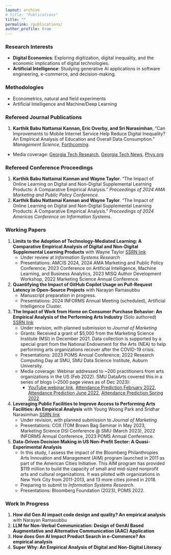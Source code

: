 ```yaml
---
layout: archive
# title: "Publications"
title: ""
permalink: /publications/
author_profile: true
---
```


### Research Interests
- **Digital Economics**: Exploring digitization, digital inequality, and the economic implications of digital technologies.
- **Artificial Intelligence**: Studying generative AI applications in software engineering, e-commerce, and decision-making.

<!-- - Generative AI in software engineering, e-commerce.
- Digitization in education, cultural sectors, and e-commerce. -->


### Methodologies
- Econometrics, natural and field experiments
- Artificial Intelligence and Machine/Deep Learning

### Refereed Journal Publications
1. **Karthik Babu Nattamai Kannan, Eric Overby, and Sri Narasimhan**, “Can Improvements to Mobile Internet Service Help Reduce Digital Inequality? An Empirical Analysis of Education and Overall Data Consumption.” *Management Science*, [Forthcoming](https://doi.org/10.1287/mnsc.2022.03770).  
  - Media coverage: [Georgia Tech Research](https://research.gatech.edu/new-research-shows-improving-mobile-internet-service-can-reduce-digital-inequality), [Georgia Tech News](https://news.gatech.edu/news/2024/06/20/new-research-shows-improving-mobile-internet-service-can-reduce-digital-inequality), [Phys.org](https://phys.org/news/2024-06-mobile-internet-digital-inequality.html)

### Refereed Conference Proceedings
1. **Karthik Babu Nattamai Kannan and Wayne Taylor**. “The Impact of Online Learning on Digital and Non-Digital Supplemental Learning Products: A Comparative Empirical Analysis.” *Proceedings of 2024 AMA Marketing and Public Policy Conference*.
2. **Karthik Babu Nattamai Kannan and Wayne Taylor**. “The Impact of Online Learning on Digital and Non-Digital Supplemental Learning Products: A Comparative Empirical Analysis.” *Proceedings of 2024 Americas Conference on Information Systems*.

### Working Papers
1. **Limits to the Adoption of Technology-Mediated Learning: A Comparative Empirical Analysis of Digital and Non-Digital Supplemental Learning Products** with Wayne Taylor [SSRN link](https://papers.ssrn.com/sol3/papers.cfm?abstract_id=4173547)  
   - Under review at *Information Systems Research*  
   - Presentations: AMCIS 2024, 2024 AMA Marketing and Public Policy Conference; 2023 Conference on Artificial Intelligence, Machine Learning, and Business Analytics, 2023 MISQ Author Development Workshop, 2022 Marketing Science Annual Conference.
2. **Quantifying the Impact of GitHub Copilot Usage on Pull-Request Latency in Open-Source Projects** with Narayan Ramasubbu  
   - Manuscript preparation in progress.  
   - Presentations: 2024 INFORMS Annual Meeting (scheduled), Artificial Intelligence Cluster.
3. **The Impact of Work from Home on Consumer Purchase Behavior: An Empirical Analysis of the Performing Arts Industry** (Solo authored) [SSRN link](https://papers.ssrn.com/sol3/papers.cfm?abstract_id=3970201)
   - Under revision, with planned submission to *Journal of Marketing*  
   - Grants: Received a grant of $5,000 from the Marketing Science Institute (MSI) in December 2021. Data collection is supported by a special grant from the National Endowment for the Arts (NEA) to help performing arts organizations recover after the COVID-19 crisis.  
   - Presentations: 2023 POMS Annual Conference; 2022 Research Computing Day at SMU, SMU Data Science Institute, Auburn University.  
   - Media coverage: Webinar addressed to ~200 practitioners from arts organizations in the US (Feb 2022). SMU DataArts covered this in a series of blogs (~2500 page views as of Dec 2023):
     - [YouTube webinar link](https://www.youtube.com/watch?v=FnO6Kbfn6tw&t=1s), [Attendance Prediction February 2022](https://www.culturaldata.org/pages/attendance-prediction/), [Attendance Prediction June 2022](https://culturaldata.org/pages/attendance-prediction-june2022/), [Attendance Prediction Spring 2022](https://culturaldata.org/pages/attendance-prediction-spring2022/)
4. **Leveraging Public Facilities to Improve Access to Performing Arts Facilities: An Empirical Analysis** with Young Woong Park and Sridhar Narasimhan  [SSRN link](https://papers.ssrn.com/sol3/papers.cfm?abstract_id=4335917)  
   - Under revision, with planned submission to  *Journal of Marketing*  
   - Presentations: COX ITOM Brown Bag Seminar in May 2023, Marketing Science DSI Conference @ SMU (March 2023), 2022 INFORMS Annual Conference, 2023 POMS Annual Conference.
5. **Data-Driven Decision Making in US Non-Profit Sector: A Quasi-Experimental Analysis**  
   - In this study, I assess the impact of the Bloomberg Philanthropies Arts Innovation and Management (AIM) program launched in 2011 as part of the American Cities Initiative. This AIM program has provided $119 million to build the capacity of small and mid-sized nonprofit arts and cultural organizations. It was piloted with organizations in New York City from 2011-2013, and 13 more cities joined in 2018.  
   - Preparing to submit to *Information Systems Research*.  
   - Presentations: Bloomberg Foundation (2023), POMS 2022.

### Work In Progress
1. **How did Gen AI impact code design and quality? An empirical analysis** with Narayan Ramasubbu
2. **LLM for Non-Verbal Communication: Design of GenAI Based Augmentative and Alternative Communication (AAC) Application**
3. **How does Gen AI Impact Product Search in e-Commerce? An empirical analysis**
4. **Super Why: An Empirical Analysis of Digital and Non-Digital Literacy**


<!-- 
{% if site.author.googlescholar %}
  <div class="wordwrap">You can also find my articles on <a href="{{site.author.googlescholar}}">my Google Scholar profile</a>.</div>
{% endif %}

{% include base_path %} -->

<!-- New style rendering if publication categories are defined -->
<!-- {% if site.publication_category %}
  {% for category in site.publication_category  %}
    {% assign title_shown = false %}
    {% for post in site.publications reversed %}
      {% if post.category != category[0] %}
        {% continue %}
      {% endif %}
      {% unless title_shown %}
        <h2>{{ category[1].title }}</h2><hr />
        {% assign title_shown = true %}
      {% endunless %}
      {% include archive-single.html %}
    {% endfor %}
  {% endfor %}
{% else %}
  {% for post in site.publications reversed %}
    {% include archive-single.html %}
  {% endfor %}
{% endif %} -->



